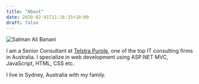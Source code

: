 ```yaml
---
title: "About"
date: 2020-02-01T11:16:15+10:00
draft: false 
---
```


![Salman Ali Banani](/img/about/salman.jpg)

I am a Senior Consultant at <a href="https://purple.telstra.com" target="_blank">Telstra Purple</a>, one of the top IT consulting firms in Australia.  I specialize in web development using ASP.NET MVC, JavaScript, HTML, CSS etc.

I live in Sydney, Australia with my family.

